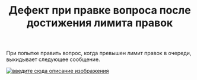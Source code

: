 ﻿---
title: "Дефект при правке вопроса после достижения лимита правок"
se.owner.user_id: 394322
se.owner.display_name: "вася"
se.owner.link: "https://ru.meta.stackoverflow.com/users/394322/%d0%b2%d0%b0%d1%81%d1%8f"
se.link: "https://ru.meta.stackoverflow.com/questions/10565/%d0%94%d0%b5%d1%84%d0%b5%d0%ba%d1%82-%d0%bf%d1%80%d0%b8-%d0%bf%d1%80%d0%b0%d0%b2%d0%ba%d0%b5-%d0%b2%d0%be%d0%bf%d1%80%d0%be%d1%81%d0%b0-%d0%bf%d0%be%d1%81%d0%bb%d0%b5-%d0%b4%d0%be%d1%81%d1%82%d0%b8%d0%b6%d0%b5%d0%bd%d0%b8%d1%8f-%d0%bb%d0%b8%d0%bc%d0%b8%d1%82%d0%b0-%d0%bf%d1%80%d0%b0%d0%b2%d0%be%d0%ba"
se.question_id: 10565
se.post_type: question
se.score: 5
---
<p>При попытке править вопрос, когда превышен лимит правок в очереди, выкидывает следующее сообщение.</p>
<p><a href="https://i.stack.imgur.com/WHo68.png" rel="nofollow noreferrer"><img src="https://i.stack.imgur.com/WHo68.png" alt="введите сюда описание изображения" /></a></p>
